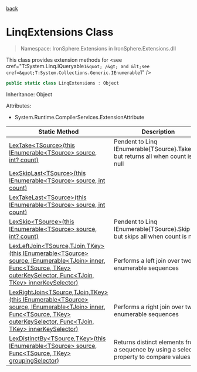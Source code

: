 ﻿[back](/IronSphere.Extensions/types)

# LinqExtensions Class

> Namespace: IronSphere.Extensions in  IronSphere.Extensions.dll

This class provides extension methods for &lt;see cref=&quot;T:System.Linq.IQueryable`1&quot; /&gt; and &lt;see cref=&quot;T:System.Collections.Generic.IEnumerable`1&quot; /&gt;

```csharp
public static class LinqExtensions : Object
```
Inheritance: Object



Attributes:

* System.Runtime.CompilerServices.ExtensionAttribute



| Static Method | Description |
| --- | --- |
| [LexTake&lt;TSource&gt;(this IEnumerable&lt;TSource&gt; source, int? count)](LinqExtensions_LexTake-TSource-(IEnumerable-TSource-,Nullable-Int32-)) | Pendent to Linq IEnumerable{TSource}.Take(int) but returns all when count is null |
| [LexSkipLast&lt;TSource&gt;(this IEnumerable&lt;TSource&gt; source, int count)](LinqExtensions_LexSkipLast-TSource-(IEnumerable-TSource-,Int32)) |  |
| [LexTakeLast&lt;TSource&gt;(this IEnumerable&lt;TSource&gt; source, int count)](LinqExtensions_LexTakeLast-TSource-(IEnumerable-TSource-,Int32)) |  |
| [LexSkip&lt;TSource&gt;(this IEnumerable&lt;TSource&gt; source, int? count)](LinqExtensions_LexSkip-TSource-(IEnumerable-TSource-,Nullable-Int32-)) | Pendent to Linq IEnumerable{TSource}.Skip(int) but skips all when count is null |
| [LexLeftJoin&lt;TSource,TJoin,TKey&gt;(this IEnumerable&lt;TSource&gt; source, IEnumerable&lt;TJoin&gt; inner, Func&lt;TSource, TKey&gt; outerKeySelector, Func&lt;TJoin, TKey&gt; innerKeySelector)](LinqExtensions_LexLeftJoin-TSource,TJoin,TKey-(IEnumerable-TSource-,IEnumerable-TJoin-,Func-TSource,TKey-,Func-TJoin,TKey-)) | Performs a left join over two enumerable sequences |
| [LexRightJoin&lt;TSource,TJoin,TKey&gt;(this IEnumerable&lt;TSource&gt; source, IEnumerable&lt;TJoin&gt; inner, Func&lt;TSource, TKey&gt; outerKeySelector, Func&lt;TJoin, TKey&gt; innerKeySelector)](LinqExtensions_LexRightJoin-TSource,TJoin,TKey-(IEnumerable-TSource-,IEnumerable-TJoin-,Func-TSource,TKey-,Func-TJoin,TKey-)) | Performs a right join over two enumerable sequences |
| [LexDistinctBy&lt;TSource,TKey&gt;(this IEnumerable&lt;TSource&gt; source, Func&lt;TSource, TKey&gt; groupingSelector)](LinqExtensions_LexDistinctBy-TSource,TKey-(IEnumerable-TSource-,Func-TSource,TKey-)) | Returns distinct elements from a sequence by using a selected property to compare values. |
